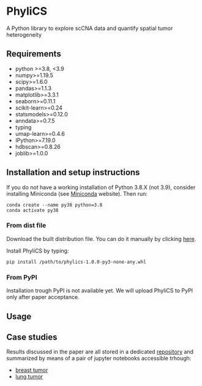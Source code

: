 # PhyliCS
A Python library to explore scCNA data and quantify spatial tumor heterogeneity

## Requirements

- python >=3.8, <3.9
- numpy>=1.19.5
- scipy>=1.6.0
- pandas>=1.1.3 
- matplotlib>=3.3.1
- seaborn>=0.11.1 
- scikit-learn>=0.24
- statsmodels>=0.12.0
- anndata>=0.7.5 
- typing
- umap-learn>=0.4.6
- IPython>=7.19.0
- hdbscan>=0.8.26
- joblib>=1.0.0

## Installation and setup instructions

If you do not have a working installation of Python 3.8.X (not 3.9), consider installing Miniconda (see [Miniconda](https://docs.conda.io/en/latest/miniconda.html) website). Then run:

```
conda create --name py38 python=3.8
conda activate py38
```

### From dist file
Download the built distribution file. 
You can do it manually by clicking [here](https://github.com/bioinformatics-polito/PhyliCS/raw/master/dist/phylics-1.0.0-py3-none-any.whl).

Install PhyliCS by typing:
```
pip install /path/to/phylics-1.0.0-py3-none-any.whl
```

### From PyPI

Installation trough PyPI is not available yet. We will upload PhyliCS to PyPI only after paper acceptance.

## Usage


## Case studies
Results discussed in the paper are all stored in a dedicated [repository](https://github.com/bioinformatics-polito/PhyliCS_usage) and summarized by means of a pair of  jupyter notebooks accessible trhough:
- [breast tumor](https://github.com/bioinformatics-polito/PhyliCS_usage/blob/main/breast_tumor.ipynb) 
- [lung tumor](https://github.com/bioinformatics-polito/PhyliCS_usage/blob/main/lung_tumor.ipynb)